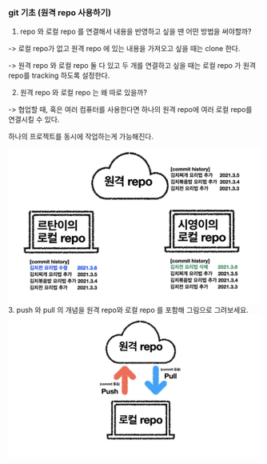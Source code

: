 ### git 기초 (원격 repo 사용하기)
1.  repo 와 로컬 repo 를 연결해서 내용을 반영하고 싶을 땐 어떤 방법을 써야할까?

-> 로컬 repo가 없고 원격 repo 에 있는 내용을 가져오고 싶을 때는 clone 한다.

-> 원격 repo 와 로컬 repo 둘 다 있고 두 개를 연결하고 싶을 때는 로컬 repo 가 원격 repo를 tracking 하도록 설정한다.    

2. 원격 repo 와 로컬 repo 는 왜 따로 있을까?

-> 협업할 때, 혹은 여러 컴퓨터를 사용한다면 하나의 원격 repo에 여러 로컬 repo를 연결시킬 수 있다.

하나의 프로젝트를 동시에 작업하는게 가능해진다.

![image](/image/%EC%8A%A4%ED%81%AC%EB%A6%B0%EC%83%B7%202022-07-11%20%EC%98%A4%EC%A0%84%2012.16.25.png)
3. push 와 pull 의 개념을 원격 repo와 로컬 repo 를 포함해 그림으로 그려보세요.
![image](/image/%EC%8A%A4%ED%81%AC%EB%A6%B0%EC%83%B7%202022-07-11%20%EC%98%A4%EC%A0%84%2012.16.32.png)